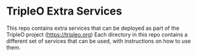 TripleO Extra Services
======================
This repo contains extra services that can be deployed as part of the TripleO project (https://tripleo.org)
Each directory in this repo contains a different set of services that can be used, with instructions on how
to use them. 
